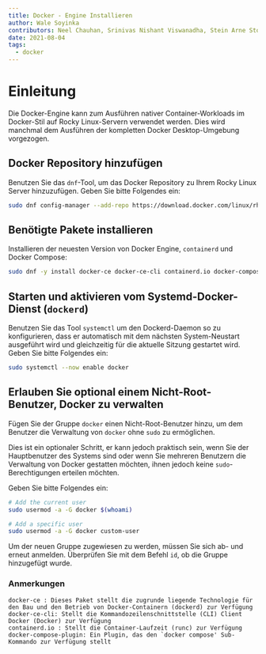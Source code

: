 ```yaml
---
title: Docker - Engine Installieren
author: Wale Soyinka
contributors: Neel Chauhan, Srinivas Nishant Viswanadha, Stein Arne Storslett, Ganna Zhyrnova, Steven Spencer
date: 2021-08-04
tags:
  - docker
---
```


# Einleitung

Die Docker-Engine kann zum Ausführen nativer Container-Workloads im Docker-Stil auf Rocky Linux-Servern verwendet werden. Dies wird manchmal dem Ausführen der kompletten Docker Desktop-Umgebung vorgezogen.

## Docker Repository hinzufügen

Benutzen Sie das `dnf`-Tool, um das Docker Repository zu Ihrem Rocky Linux Server hinzuzufügen. Geben Sie bitte Folgendes ein:

```bash
sudo dnf config-manager --add-repo https://download.docker.com/linux/rhel/docker-ce.repo
```

## Benötigte Pakete installieren

Installieren der neuesten Version von Docker Engine, `containerd` und Docker Compose:

```bash
sudo dnf -y install docker-ce docker-ce-cli containerd.io docker-compose-plugin
```

## Starten und aktivieren vom Systemd-Docker-Dienst (`dockerd`)

Benutzen Sie das Tool `systemctl` um den Dockerd-Daemon so zu konfigurieren, dass er automatisch mit dem nächsten System-Neustart ausgeführt wird und gleichzeitig für die aktuelle Sitzung gestartet wird. Geben Sie bitte Folgendes ein:

```bash
sudo systemctl --now enable docker
```

## Erlauben Sie optional einem Nicht-Root-Benutzer, Docker zu verwalten

Fügen Sie der Gruppe `docker` einen Nicht-Root-Benutzer hinzu, um dem Benutzer die Verwaltung von `docker` ohne `sudo` zu ermöglichen.

Dies ist ein optionaler Schritt, er kann jedoch praktisch sein, wenn Sie der Hauptbenutzer des Systems sind oder wenn Sie mehreren Benutzern die Verwaltung von Docker gestatten möchten, ihnen jedoch keine `sudo`-Berechtigungen erteilen möchten.

Geben Sie bitte Folgendes ein:

```bash
# Add the current user
sudo usermod -a -G docker $(whoami)

# Add a specific user
sudo usermod -a -G docker custom-user
```

Um der neuen Gruppe zugewiesen zu werden, müssen Sie sich ab- und erneut anmelden. Überprüfen Sie mit dem Befehl `id`, ob die Gruppe hinzugefügt wurde.

### Anmerkungen

```docker
docker-ce : Dieses Paket stellt die zugrunde liegende Technologie für den Bau und den Betrieb von Docker-Containern (dockerd) zur Verfügung
docker-ce-cli: Stellt die Kommandozeilenschnittstelle (CLI) Client Docker (Docker) zur Verfügung
containerd.io : Stellt die Container-Laufzeit (runc) zur Verfügung
docker-compose-plugin: Ein Plugin, das den `docker compose' Sub-Kommando zur Verfügung stellt 
```

